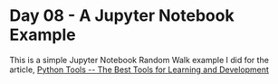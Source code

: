 # Day 08 - A Jupyter Notebook Example

This is a simple Jupyter Notebook Random Walk example I did for the article, [Python Tools -- The Best Tools for Learning and Development](https://codesolid.com/python-tools-the-best-tools-for-learning-and-development/)